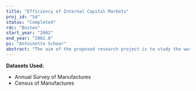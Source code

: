 ```yaml
---
title: "Efficiency of Internal Capital Markets"
proj_id: "54"
status: "Completed"
rdc: "Boston"
start_year: "2002"
end_year: "2002.0"
pi: "Antoinette Schoar"
abstract: "The aim of the proposed research project is to study the workings of internal capital markets. These are of primary importance in the capital allocation process in most developed economies, where a large fraction of investment decisions are made within big corporations. On average 60-80% of any new investment in the U.S. was financed through internal capital markets. Evidently, huge amounts of funds are not allocated via market prices in external capital markets, but through allocation mechanisms within the corporate hierarchy play a major role. However, we have only very limited understanding about what determines capital allocations within companies. One area where this problem manifests itself most prominently is corporate diversification. The two most prominent ideas are that internal capital markets either lead to 'winner-picking' of segments with good investment opportunities or inefficient cross-subsidization of under-performing segments. Using plant level data on investment, we plan to analyze the workings of internal capital markets in diversified firms. The structure of the LRD data provides a unique possibility to identify investment opportunities at the individual plant level. It allows us to form several different measures of investment opportunities to study how plant and segment level capital expenditures respond to changes in these measures. Because of the unique structure of the LRD, we will be able to differentiate between investments that are made at the individual plant level and investments that involve the decision to acquire or divest a whole plant or segment. The latter are normally decided at higher levels in the firm's hierarchy. The possibility to break down investment projects this way will allow us back out whether there exists a difference in the efficiency of projects that are decided at different levels in the organizational structure. Since the LRD itself does not provide information about which plants belong to a segment, we want to match COMPUSTAT Segment data to the LRD using a crosswalk developed by a researcher. Using plant level information from the LRD will be crucial to the proposed tests in this project. First, information form the LRD will allow us to analyze more precisely the extent and direction of capital flows across segments or plants. Since publicly available information from COMPUSTAT segment information files are prone to distortions due to managerial discretion and accounting requirements, the LRD gives a much more accurate picture of the different industries and lines of business a firm operates in. This will enable us to construct much more adequate measures of the investment opportunity set at the industry level than it is possible with publicly available data. Second, a main advantage lies with the fact that the LRD allows us to distinguish investments that are made at the individual plant level from those that are decisions to buy new plants or segments. This differentiation is possible due to the unique structure of the LRD, which surveys firms at the plant level."
---
```


**Datasets Used:**

  - Annual Survey of Manufactures 
  - Census of Manufactures 

